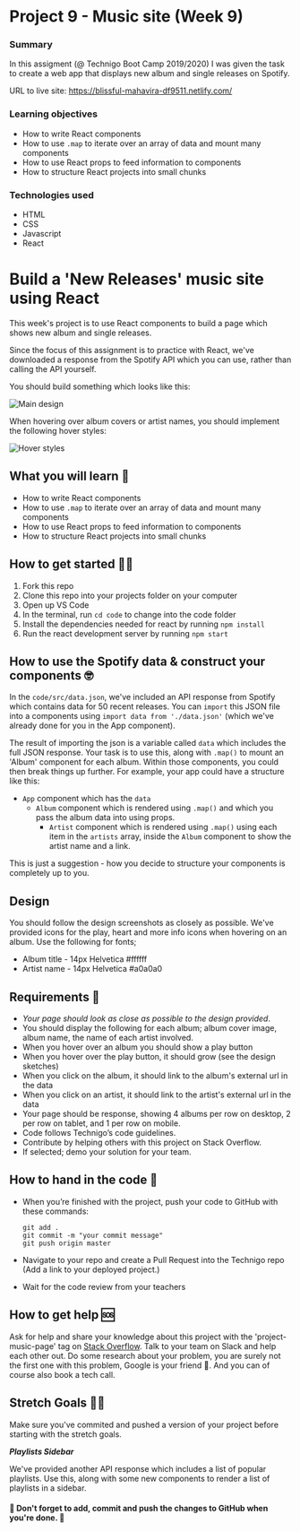 # Project 9 - Music site (Week 9)

### Summary

In this assigment (@ Technigo Boot Camp 2019/2020) I was given the task to create a web app that displays new album and single releases on Spotify.

URL to live site: https://blissful-mahavira-df9511.netlify.com/

### Learning objectives

- How to write React components
- How to use `.map` to iterate over an array of data and mount many components
- How to use React props to feed information to components
- How to structure React projects into small chunks

### Technologies used

- HTML
- CSS
- Javascript
- React























# Build a 'New Releases' music site using React

This week's project is to use React components to build a page which shows new album and single releases.

Since the focus of this assignment is to practice with React, we've downloaded a response from the Spotify API which you can use, rather than calling the API yourself.

You should build something which looks like this:

![Main design](https://i.imgur.com/CZyMdDz.png)

When hovering over album covers or artist names, you should implement the following hover styles:

![Hover styles](https://i.imgur.com/vKiV2XU.png)

## What you will learn 🧠

- How to write React components
- How to use `.map` to iterate over an array of data and mount many components
- How to use React props to feed information to components
- How to structure React projects into small chunks

## How to get started 💪🏼

1. Fork this repo
2. Clone this repo into your projects folder on your computer
3. Open up VS Code
4. In the terminal, run `cd code` to change into the code folder
5. Install the dependencies needed for react by running `npm install`
6. Run the react development server by running `npm start`

## How to use the Spotify data & construct your components 🤓

In the `code/src/data.json`, we've included an API response from Spotify which contains data for 50 recent releases. You can `import` this JSON file into a components using `import data from './data.json'` (which we've already done for you in the App component).

The result of importing the json is a variable called `data` which includes the full JSON response. Your task is to use this, along with `.map()` to mount an 'Album' component for each album. Within those components, you could then break things up further. For example, your app could have a structure like this:

* `App` component which has the `data`
  * `Album` component which is rendered using `.map()` and which you pass the album data into using props.
    * `Artist` component which is rendered using `.map()` using each item in the `artists` array, inside the `Album` component to show the artist name and a link.

This is just a suggestion - how you decide to structure your components is completely up to you.

## Design

You should follow the design screenshots as closely as possible. We've provided icons for the play, heart and more info icons when hovering on an album. Use the following for fonts;

* Album title - 14px Helvetica #ffffff
* Artist name - 14px Helvetica #a0a0a0

## Requirements 🧪

* *Your page should look as close as possible to the design provided*.
* You should display the following for each album; album cover image, album name, the name of each artist involved.
* When you hover over an album you should show a play button
* When you hover over the play button, it should grow (see the design sketches)
* When you click on the album, it should link to the album's external url in the data
* When you click on an artist, it should link to the artist's external url in the data
* Your page should be response, showing 4 albums per row on desktop, 2 per row on tablet, and 1 per row on mobile.
* Code follows Technigo’s code guidelines.
* Contribute by helping others with this project on Stack Overflow.
* If selected; demo your solution for your team.


## How to hand in the code 🎯

* When you’re finished with the project, push your code to GitHub with these commands:

  ```
  git add .
  git commit -m "your commit message"
  git push origin master
  ```

* Navigate to your repo and create a Pull Request into the Technigo repo (Add a link to your deployed project.)
* Wait for the code review from your teachers

## How to get help 🆘

Ask for help and share your knowledge about this project with the 'project-music-page' tag on [Stack Overflow](https://stackoverflow.com/c/technigo/questions). Talk to your team on Slack and help each other out. Do some research about your problem, you are surely not the first one with this problem, Google is your friend 🙂. And you can of course also book a tech call. 

## Stretch Goals 🏃‍♂

Make sure you've commited and pushed a version of your project before starting with the stretch goals.

**_Playlists Sidebar_**

We've provided another API response which includes a list of popular playlists. Use this, along with some new components to render a list of playlists in a sidebar.


#### 🚨 Don't forget to add, commit and push the changes to GitHub when you're done. 🏁
